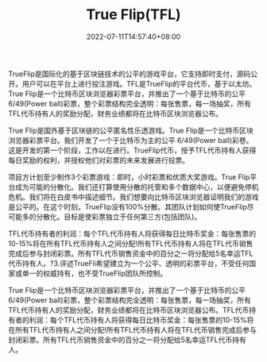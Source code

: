 ﻿---
weight: 
title: "True Flip(TFL)"
description: "TrueFlip是国际化的基于区块链技术的公平的游戏平台，它支持即时支付，源码公开"
date: 2022-07-11T14:57:40+08:00
lastmod: 2022-07-11T14:57:40+08:00
draft: false
authors: ["Simon"]
featuredImage: "true-fliptfl.jpg"
link: "https://trueflip.io/"
tags: ["数字代币","True Flip(TFL)"]
categories: ["navigation"]
navigation: ["数字代币"]
lightgallery: true
toc: true
pinned: false
recommend: false
recommend1: false
---
TrueFlip是国际化的基于区块链技术的公平的游戏平台，它支持即时支付，源码公开。用户可以在平台上进行投注游戏。TFL是TrueFlip的平台代币，基于以太坊。True Flip是一个比特币区块浏览器彩票平台，并推出了一个基于比特币的公平 6/49(Power ball)彩票，整个彩票结构完全透明：每张售票，每一场抽奖，所有TFL代币持有人的奖励分配，财务业绩都将在比特币区块浏览器公布。

True Flip是国外基于区块链的公平匿名性乐透游戏。True Flip是一个比特币区块浏览器彩票平台。我们开发了一个于比特币为主的公平 6/49(Power ball)彩卷。这是开发的第一个阶段，工作以在进行。TrueFlip代币，授予TFL代币持有人获得每日奖励的权利，并授权他们对彩票的未来发展进行投票。

项目方计划至少制作3个彩票游戏：即时，小时彩票和优质大奖游戏。True Flip平台成为可能的分散化。我们还打算使用分散的托管和多个数据中心，以便避免停机危机。我们将在白皮书中描述细节。我们想要向比特币区块浏览器证明我们的游戏是公平的。在这个时刻，TrueFlip没有100%分散。其团队计划如何使TrueFlip尽可能多的分散化。目标是使彩票独立于任何第三方(包括团队)。

TFL代币持有者的利润：每个TFL代币持有人将获得每日比特币奖金：每张售票的10-15%将在所有TFL代币持有人之间分配!所有TFL代币持有人将在TFL代币销售完成后参与封闭彩票。所有TFL代币销售资金中的百分之一将分配给5名幸运TFL代币持有人。?3.评述TrueFli希望建立为一个公平、透明的彩票平台，不受任何国家或单一的权威持有，也不受TrueFlip团队所控制。

True Flip是一个比特币区块浏览器彩票平台，并推出了一个基于比特币的公平 6/49(Power ball)彩票，整个彩票结构完全透明：每张售票，每一场抽奖，所有TFL代币持有人的奖励分配，财务业绩都将在比特币区块浏览器公布。TFL代币持有者的利润：每个TFL代币持有人将获得每日比特币奖金：每张售票的10-15%将在所有TFL代币持有人之间分配!所有TFL代币持有人将在TFL代币销售完成后参与封闭彩票。所有TFL代币销售资金中的百分之一将分配给5名幸运TFL代币持有人。